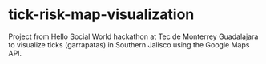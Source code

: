 # tick-risk-map-visualization
Project from Hello Social World hackathon at Tec de Monterrey Guadalajara to visualize ticks (garrapatas) in Southern Jalisco using the Google Maps API.
